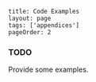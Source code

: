 ```
title: Code Examples
layout: page
tags: ['appendices']
pageOrder: 2
```

### TODO

Provide some examples.